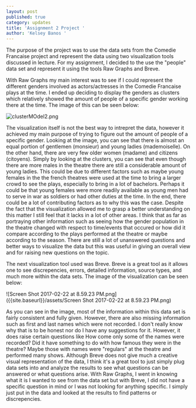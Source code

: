 ```yaml
---
layout: post
published: true
category: updates
title: 'Assignment 2 Project '
author: 'Kelsey Banos '
---
```


The purpose of the project was to use the data sets from the Comedie Francaise project and represent the data using two visualization tools discussed in lecture. For my assignment, I decided to the use the "people" data set and represent it using the tools Raw Graphs and Breve. 

With Raw Graphs my main interest was to see if I could represent the different genders involved as actors/actresses in the Comedie Francaise plays at the time. I ended up deciding to display the genders as clusters which relatively showed the amount of people of a specific gender working there at the time. The image of this can be seen below: 

![clusterMOdel2.png]({{site.baseurl}}/assets/clusterMOdel2.png)


The visualization itself is not the best way to intrepret the data, however it achieved my main purpose of trying to figure out the amount of people of a specific gender. Looking at the image, you can see that there is almost an equal portion of gentlemen (monsieur) and young ladies (mademoiselle). On the other hand, there are very few older women (madame) and citizens (citoyens). Simply by looking at the clusters, you can see that even though there are more males in the theatre there are still a considerable amount of young ladies. This could be due to different factors such as maybe young females in the the french theatres were used at the time to bring a larger crowd to see the plays, especially to bring in a lot of bachelors. Perhaps it could be that young females were more readily available as young men had to serve in war as soldiers or had other duties at the time. In the end, there could be a lot of contributing factors as to why this was the case. Despite the fact that the visualization allowed me to grasp a better understanding on this matter I still feel that it lacks in a lot of other areas. I think that as far as portraying other information such as seeing how the gender population in the theatre changed with respect to time/events that occured or how did it compare according to the plays performed at the theatre or maybe according to the season. There are still a lot of unanswered questions and better ways to visualize the data but this was useful in giving an overall view and for raising new questions on the topic. 

The next visualization tool used was Breve. Breve is a great tool as it allows one to see discrepencies, errors, detailed information, source types, and much more within the data sets. The image of the visualization can be seen below: 

![Screen Shot 2017-02-22 at 8.59.23 PM.png]({{site.baseurl}}/assets/Screen Shot 2017-02-22 at 8.59.23 PM.png)

As you can see in the image, most of the information within this data set is fairly consistent and fully given. However, there are also missing information such as first and last names which were not recorded. I don't really know why that is to be honest nor do I have any suggestions for it. However, it does raise certain questions like How come only some of the names were recorded? Did it have something to do with how famous they were in the theatre? Maybe those with names were "regulars" at the theatre and performed many shows. Although Breve does not give much a creative visual representation of the data, I think it's a great tool to just simply plug data sets into and analyze the results to see what questions can be answered or what questions arise. With Raw Graphs, I went in knowing what it is I wanted to see from the data set but with Breve, I did not have a specific question in mind or I was not looking for anything specific. I simply just put in the data and looked at the results to find patterns or discrepencies.
